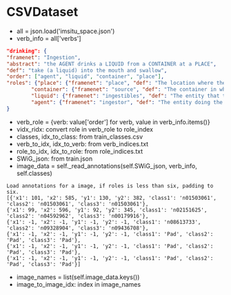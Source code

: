 # CSVDataset

- all = json.load('imsitu_space.json')
- verb_info = all['verbs']
```json
"drinking": {
"framenet": "Ingestion", 
"abstract": "the AGENT drinks a LIQUID from a CONTAINER at a PLACE", 
"def": "take (a liquid) into the mouth and swallow", 
"order": ["agent", "liquid", "container", "place"], 
"roles": {"place": {"framenet": "place", "def": "The location where the drink event is happening"}, 
        "container": {"framenet": "source", "def": "The container in which the liquid is in"}, 
        "liquid": {"framenet": "ingestibles", "def": "The entity that the agent is drinking"}, 
        "agent": {"framenet": "ingestor", "def": "The entity doing the drink action"}}
}
```
- verb_role = {verb: value['order'] for verb, value in verb_info.items()}
- vidx_ridx: convert role in verb_role to role_index
- classes, idx_to_class: from train_classes.csv
- verb_to_idx, idx_to_verb: from verb_indices.txt
- role_to_idx, idx_to_role: from role_indices.txt
- SWiG_json: from train.json
- image_data = self._read_annotations(self.SWiG_json, verb_info, self.classes)
```
Load annotations for a image, if roles is less than six, padding to six.
[{'x1': 101, 'x2': 585, 'y1': 130, 'y2': 382, 'class1': 'n01503061', 'class2': 'n01503061', 'class3': 'n01503061'}, 
{'x1': 99, 'x2': 596, 'y1': 92, 'y2': 345, 'class1': 'n02151625', 'class2': 'n04592962', 'class3': 'n00179916'}, 
{'x1': -1, 'x2': -1, 'y1': -1, 'y2': -1, 'class1': 'n08613733', 'class2': 'n09328904', 'class3': 'n09436708'}, 
{'x1': -1, 'x2': -1, 'y1': -1, 'y2': -1, 'class1': 'Pad', 'class2': 'Pad', 'class3': 'Pad'}, 
{'x1': -1, 'x2': -1, 'y1': -1, 'y2': -1, 'class1': 'Pad', 'class2': 'Pad', 'class3': 'Pad'}, 
{'x1': -1, 'x2': -1, 'y1': -1, 'y2': -1, 'class1': 'Pad', 'class2': 'Pad', 'class3': 'Pad'}]
```
- image_names = list(self.image_data.keys())
- image_to_image_idx: index in image_names


